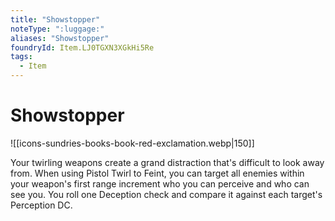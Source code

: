 ```yaml
---
title: "Showstopper"
noteType: ":luggage:"
aliases: "Showstopper"
foundryId: Item.LJ0TGXN3XGkHi5Re
tags:
  - Item
---
```


# Showstopper
![[icons-sundries-books-book-red-exclamation.webp|150]]

Your twirling weapons create a grand distraction that's difficult to look away from. When using Pistol Twirl to Feint, you can target all enemies within your weapon's first range increment who you can perceive and who can see you. You roll one Deception check and compare it against each target's Perception DC.
